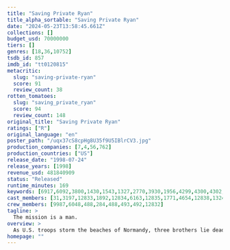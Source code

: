 ```yaml
---
title: "Saving Private Ryan"
title_alpha_sortable: "Saving Private Ryan"
date: "2024-05-23T13:58:45.661Z"
collections: []
budget_usd: 70000000
tiers: []
genres: [18,36,10752]
tsdb_id: 857
imdb_id: "tt0120815"
metacritic:
  slug: "saving-private-ryan"
  score: 91
  review_count: 38
rotten_tomatoes:
  slug: "saving_private_ryan"
  score: 94
  review_count: 148
original_title: "Saving Private Ryan"
ratings: ["R"]
original_language: "en"
poster_path: "/uqx37cS8cpHg8U35f9U5IBlrCV3.jpg"
production_companies: [7,4,56,762]
production_countries: ["US"]
release_date: "1998-07-24"
release_years: [1998]
revenue_usd: 481840909
status: "Released"
runtime_minutes: 169
keywords: [6917,6092,3800,1430,1543,1327,2770,3930,1956,4299,4300,4302,4303,4304,11107,11111,7956,11371,9672,9156,13065,34079,162365,202396,207883,323809,325799]
cast_members: [31,3197,12833,1892,12834,6163,12835,1771,4654,12838,13242,12836,1117,94864,52476,20471,17199,76038,36901,125660,190908,36900,24116,94137,29697,234586,51797,2221,1520614,43858,3907,3211,17419,51931,99905,121724,218226,25753,90610]
crew_members: [9987,6048,488,284,488,493,492,12832]
tagline: >
  The mission is a man.
overview: >
  As U.S. troops storm the beaches of Normandy, three brothers lie dead on the battlefield, with a fourth trapped behind enemy lines. Ranger captain John Miller and seven men are tasked with penetrating German-held territory and bringing the boy home.
homepage: ""
---
```

